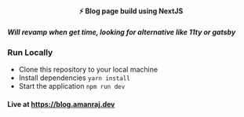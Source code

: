 <!-- <p align="center"><img src="./demo.png" width="450"></p> -->
<!-- <h1 align="center">Aman ki baat</h1> -->
<p align="center"><b>⚡ Blog page build using NextJS</b>

##### Will revamp when get time, looking for alternative like 11ty or gatsby

### Run Locally

- Clone this repository to your local machine
- Install dependencies `yarn install`
- Start the application `npm run dev`

#### Live at https://blog.amanraj.dev
